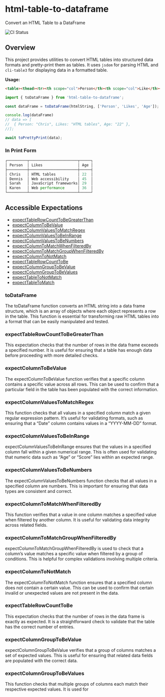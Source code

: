 # html-table-to-dataframe

Convert an HTML Table to a DataFrame

![CI Status](https://github.com/serialbandicoot/html-table-to-dataframe/actions/workflows/ci.yml/badge.svg)

## Overview

This project provides utilities to convert HTML tables into structured data formats and pretty-print them as tables. It uses `jsdom` for parsing HTML and `cli-table3` for displaying data in a formatted table.

**Usage:**

```html
<table><thead><tr><th scope="col">Person</th><th scope="col">Like</th><th scope="col">Age</th></tr></thead><tbody><tr><th scope="row">Chris</th><td>HTML tables</td><td>22</td></tr></tbody></table>
```

```typescript
import { toDataFrame } from 'html-table-to-dataframe';

const dataFrame = toDataFrame(htmlString, ['Person', 'Likes', 'Age']);

console.log(dataFrame)
// data => [
//  { Person: "Chris", Likes: "HTML tables", Age: "22" },
//];

await toPrettyPrint(data);

```
### In Print Form

```typescript
┌─────────┬──────────────────────┬─────┐
│ Person  │ Likes                │ Age │
├─────────┼──────────────────────┼─────┤
│ Chris   │ HTML tables          │ 22  │
│ Dennis  │ Web accessibility    │ 45  │
│ Sarah   │ JavaScript frameworks│ 29  │
│ Karen   │ Web performance      │ 36  │
└─────────┴──────────────────────┴─────┘
```

## Accessible Expectations

- [expectTableRowCountToBeGreaterThan](#expecttablerowcounttobegreaterthan)
- [expectColumnToBeValue](#expectcolumntobevalue)
- [expectColumnValuesToMatchRegex](#expectcolumnvaluestomatchregex)
- [expectColumnValuesToBeInRange](#expectcolumnvaluestobeinrange)
- [expectColumnValuesToBeNumbers](#expectcolumnvaluestobenumbers)
- [expectColumnToMatchWhenFilteredBy](#expectcolumntomatchwhenfilteredby)
- [expectColumnToMatchGroupWhenFilteredBy](#expectcolumntomatchgroupwhenfilteredby)
- [expectColumnToNotMatch](#expectcolumntonotmatch)
- [expectTableRowCountToBe](#expecttablerowcounttobe)
- [expectColumnGroupToBeValue](#expectcolumngrouptobevalue)
- [expectColumnGroupToBeValues](#expectcolumngrouptobevalues)
- [expectTableToNotMatch](#expecttabletodotmatch)
- [expectTableToMatch](#expecttabletomatch)

### toDataFrame

The toDataFrame function converts an HTML string into a data frame structure, which is an array of objects where each object represents a row in the table. This function is essential for transforming raw HTML tables into a format that can be easily manipulated and tested.

### expectTableRowCountToBeGreaterThan

This expectation checks that the number of rows in the data frame exceeds a specified number. It is useful for ensuring that a table has enough data before proceeding with more detailed checks.

### expectColumnToBeValue

The expectColumnToBeValue function verifies that a specific column contains a specific value across all rows. This can be used to confirm that a particular field in the table has been populated with the correct information.

### expectColumnValuesToMatchRegex

This function checks that all values in a specified column match a given regular expression pattern. It’s useful for validating formats, such as ensuring that a “Date” column contains values in a “YYYY-MM-DD” format.

### expectColumnValuesToBeInRange

expectColumnValuesToBeInRange ensures that the values in a specified column fall within a given numerical range. This is often used for validating that numeric data such as “Age” or “Score” lies within an expected range.

### expectColumnValuesToBeNumbers

The expectColumnValuesToBeNumbers function checks that all values in a specified column are numbers. This is important for ensuring that data types are consistent and correct.

### expectColumnToMatchWhenFilteredBy

This function verifies that a value in one column matches a specified value when filtered by another column. It is useful for validating data integrity across related fields.

### expectColumnToMatchGroupWhenFilteredBy

expectColumnToMatchGroupWhenFilteredBy is used to check that a column’s value matches a specific value when filtered by a group of conditions. This is helpful for complex validations involving multiple criteria.

### expectColumnToNotMatch

The expectColumnToNotMatch function ensures that a specified column does not contain a certain value. This can be used to confirm that certain invalid or unexpected values are not present in the data.

### expectTableRowCountToBe

This expectation checks that the number of rows in the data frame is exactly as expected. It is a straightforward check to validate that the table has the correct number of entries.

### expectColumnGroupToBeValue

expectColumnGroupToBeValue verifies that a group of columns matches a set of expected values. This is useful for ensuring that related data fields are populated with the correct data.

### expectColumnGroupToBeValues

This function checks that multiple groups of columns each match their respective expected values. It is used for 

